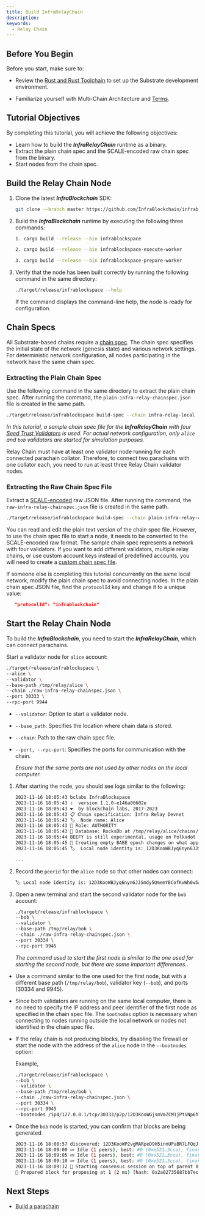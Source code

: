 ```yaml
---
title: Build InfraRelayChain
description: 
keywords:
  - Relay Chain
---
```


## Before You Begin

Before you start, make sure to:

- Review the [Rust and Rust Toolchain](../../learn/substrate/tutorials/install/rust-toolchain.md) to set up the Substrate development environment.

- Familiarize yourself with Multi-Chain Architecture and [Terms](../../learn/architecture/architecture.md).

## Tutorial Objectives

By completing this tutorial, you will achieve the following objectives:

- Learn how to build the ***InfraRelayChain*** runtime as a binary.
- Extract the plain chain spec and the SCALE-encoded raw chain spec from the binary.
- Start nodes from the chain spec.

## Build the Relay Chain Node

1. Clone the latest ***InfraBlockchain*** SDK:
   
   ```bash
   git clone --branch master https://github.com/InfraBlockchain/infrablockspace-sdk.git
   ```

2. Build the ***InfraBlockchain*** runtime by executing the following three commands:
   
   ```bash
   1. cargo build --release --bin infrablockspace

   2. cargo build --release --bin infrablockspace-execute-worker

   3. cargo build --release --bin infrablockspace-prepare-worker
   ```

3. Verify that the node has been built correctly by running the following command in the same directory:
   
   ```bash
   ./target/release/infrablockspace --help
   ```

   If the command displays the command-line help, the node is ready for configuration.

## Chain Specs

All Substrate-based chains require a [chain spec](../../learn/substrate/build/chain-spec.md). The chain spec specifies the initial state of the network (genesis state) and various network settings. For deterministic network configuration, all nodes participating in the network have the same chain spec.

### Extracting the Plain Chain Spec

Use the following command in the same directory to extract the plain chain spec. After running the command, the `plain-infra-relay-chainspec.json` file is created in the same path.

```bash
./target/release/infrablockspace build-spec --chain infra-relay-local --disable-default-bootnode > plain-infra-relay-chainspec.json
```

*In this tutorial, a sample chain spec file for the ***InfraRelayChain*** with four [Seed Trust Validators](../../learn/protocol/proof-of-transaction.md#블록-생성자밸리데이터-풀) is used. For actual network configuration, only `alice` and `bob` validators are started for simulation purposes.*


Relay Chain must have at least one validator node running for each connected parachain collator. Therefore, to connect two parachains with one collator each, you need to run at least three Relay Chain validator nodes.

### Extracting the Raw Chain Spec File

Extract a [SCALE-encoded](../../learn/substrate/learn/frame/scale-codec.md) raw JSON file. After running the command, the `raw-infra-relay-chainspec.json` file is created in the same path. 

```bash
./target/release/infrablockspace build-spec --chain plain-infra-relay-chainspec.json --disable-default-bootnode --raw > raw-infra-relay-chainspec.json
```

You can read and edit the plain text version of the chain spec file. However, to use the chain spec file to start a node, it needs to be converted to the SCALE-encoded raw format. The sample chain spec represents a network with four validators. If you want to add different validators, multiple relay chains, or use custom account keys instead of predefined accounts, you will need to create a [custom chain spec file](../../learn/substrate/build/chain-spec.md#커스텀-체인-스펙-생성하기).

If someone else is completing this tutorial concurrently on the same local network, modify the plain chain spec to avoid connecting nodes. In the plain chain spec JSON file, find the `protocolId` key and change it to a unique value:

```json
   "protocolId": "infrablockchain"
```

## Start the Relay Chain Node

To build the ***InfraBlockchain***, you need to start the ***InfraRelayChain***, which can connect parachains.

Start a validator node for `alice` account:
   
   ```bash
   ./target/release/infrablockspace \
   --alice \
   --validator \
   --base-path /tmp/relay/alice \
   --chain ./raw-infra-relay-chainspec.json \
   --port 30333 \
   --rpc-port 9944
   ```

- `--validator`: Option to start a validator node.
- `--base_path`: Specifies the location where chain data is stored.
- `--chain`: Path to the raw chain spec file.
- `--port, --rpc-port`: Specifies the ports for communication with the chain.

   _Ensure that the same ports are not used by other nodes on the local computer._

1. After starting the node, you should see logs similar to the following:

   ```bash
   2023-11-16 18:05:43 bclabs InfraBlockspace
   2023-11-16 18:05:43 ✌️  version 1.1.0-e146a06602e
   2023-11-16 18:05:43 ❤️  by blockchain labs, 2017-2023
   2023-11-16 18:05:43 📋 Chain specification: Infra Relay Devnet
   2023-11-16 18:05:43 🏷  Node name: Alice
   2023-11-16 18:05:43 👤 Role: AUTHORITY
   2023-11-16 18:05:43 💾 Database: RocksDb at /tmp/relay/alice/chains/infra_relay_devnet/db/full
   2023-11-16 18:05:44 BEEFY is still experimental, usage on Polkadot network is discouraged.
   2023-11-16 18:05:45 👶 Creating empty BABE epoch changes on what appears to be first startup. 
   2023-11-16 18:05:45 🏷  Local node identity is: 12D3KooWBJyq6nyn6JJSmdy5QmemYBCofKvWh6w5Am6p33tYzxu1

   ...
   ```

2. Record the `peerid` for the `alice` node so that other nodes can connect:
   
   ```bash
   🏷 Local node identity is: 12D3KooWBJyq6nyn6JJSmdy5QmemYBCofKvWh6w5Am6p33tYzxu1
   ```

3. Open a new terminal and start the second validator node for the `bob` account:

   ```bash
   ./target/release/infrablockspace \
   --bob \
   --validator \
   --base-path /tmp/relay/bob \
   --chain ./raw-infra-relay-chainspec.json \
   --port 30334 \
   --rpc-port 9945 
   ```

   _The command used to start the first node is similar to the one used for starting the second node, but there are some important differences.._
   
- Use a command similar to the one used for the first node, but with a different base path (`/tmp/relay/bob`), validator key (`--bob`), and ports (30334 and 9945).
   
- Since both validators are running on the same local computer, there is no need to specify the IP address and peer identifier of the first node as specified in the chain spec file. The `bootnodes` option is necessary when connecting to nodes running outside the local network or nodes not identified in the chain spec file.

- If the relay chain is not producing blocks, try disabling the firewall or start the node with the address of the `alice` node in the `--bootnodes` option:

   Example,

   ```bash
   ./target/release/infrablockspace \
   --bob \
   --validator \
   --base-path /tmp/relay/bob \
   --chain ./raw-infra-relay-chainspec.json \
   --port 30334 \
   --rpc-port 9945 
   --bootnodes /ip4/127.0.0.1/tcp/30333/p2p/12D3KooWGjsmVmZCM1jPtVNp6hRbbkGBK3LADYNniJAKJ19NUYiq
   ```

- Once the `bob` node is started, you can confirm that blocks are being generated.

   ```bash
   2023-11-16 18:08:57 discovered: 12D3KooWP2vgMARpeD9H5innUPaBR7LFQqJSP6dX4TRS9DtkqsBQ /ip4/172.16.72.194/tcp/30334
   2023-11-16 18:09:00 💤 Idle (1 peers), best: #0 (0xe521…3cca), finalized #0 (0xe521…3cca), ⬇ 1.5kiB/s ⬆ 1.5kiB/s
   2023-11-16 18:09:05 💤 Idle (1 peers), best: #0 (0xe521…3cca), finalized #0 (0xe521…3cca), ⬇ 0.2kiB/s ⬆ 0.2kiB/s
   2023-11-16 18:09:10 💤 Idle (1 peers), best: #0 (0xe521…3cca), finalized #0 (0xe521…3cca), ⬇ 0 ⬆ 0
   2023-11-16 18:09:12 🙌 Starting consensus session on top of parent 0xe5212b368879d4a38e84693a0f1582402ac100948a895217823de534cf753cca
   🎁 Prepared block for proposing at 1 (2 ms) [hash: 0x2a02735687bb7ec53f34e17424a313b8b05ecce8ac855216dfae3c254980efdc; parent_hash: 0xe521…3cca; extrinsics (2): [0x62c3…6593, 0xf265…0515]
   ```

## Next Steps

- [Build a parachain](./build-a-parachain.md)